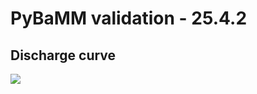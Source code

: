 # PyBaMM validation - 25.4.2
## Discharge curve
<img src='./benchmarks/benchmark_images/discharge_curve_25.4.2.png'>

